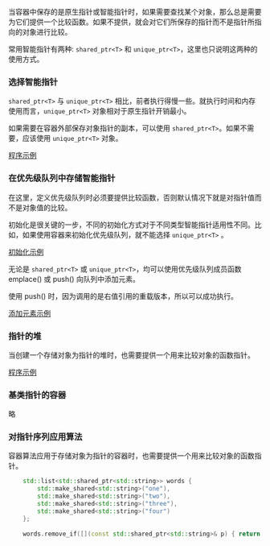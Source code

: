 

当容器中保存的是原生指针或智能指针时，如果需要查找某个对象，那么总是需要为它们提供一个比较函数。如果不提供，就会对它们所保存的指针而不是指针所指向的对象进行比较。

常用智能指针有两种: `shared_ptr<T>` 和 `unique_ptr<T>`，这里也只说明这两种的使用方式。


### 选择智能指针

`shared_ptr<T>` 与 `unique_ptr<T>` 相比，前者执行得慢一些。就执行时间和内存使用而言，`unique_ptr<T>` 对象相对于原生指针开销最小。

如果需要在容器外部保存对象指针的副本，可以使用 `shared_ptr<T>`。如果不需要，应该使用 `unique_ptr<T>` 对象。

[程序示例](10_SC_SmartPointer/01_copy_ptr.cpp)


### 在优先级队列中存储智能指针

在这里，定义优先级队列时必须要提供比较函数，否则默认情况下就是对指针值而不是对象值的比较。

初始化是很关键的一步，不同的初始化方式对于不同类型智能指针适用性不同。比如，如果使用容器来初始化优先级队列，就不能选择 `unique_ptr<T>` 。 

[初始化示例](10_SC_SmartPointer/02_priority_queue_initialize.cpp)

无论是 `shared_ptr<T>` 或 `unique_ptr<T>`，均可以使用优先级队列成员函数 emplace() 或 push() 向队列中添加元素。

使用 push() 时，因为调用的是右值引用的重载版本，所以可以成功执行。

[添加元素示例](10_SC_SmartPointer/03_priority_queue_add.cpp)


### 指针的堆

当创建一个存储对象为指针的堆时，也需要提供一个用来比较对象的函数指针。

[程序示例](10_SC_SmartPointer/04_heap_ptr.cpp)


### 基类指针的容器

略


### 对指针序列应用算法

容器算法应用于存储对象为指针的容器时，也需要提供一个用来比较对象的函数指针。
```c++
    std::list<std::shared_ptr<std::string>> words {
        std::make_shared<std::string>("one"),
        std::make_shared<std::string>("two"),
        std::make_shared<std::string>("three"),
        std::make_shared<std::string>("four")
    };
    
    words.remove_if([](const std::shared_ptr<std::string>& p) { return (*pw)[0] == 't'; });
```